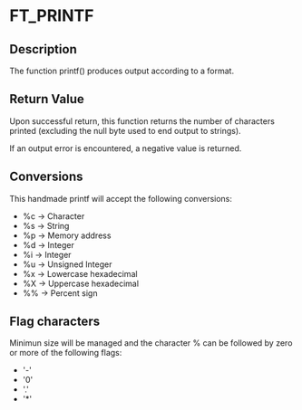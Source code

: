 #                      FT_PRINTF

## Description

The function printf() produces output according to a format. 

## Return Value

Upon successful return, this function returns the number of characters printed (excluding the null byte used to end output to strings).

If an output error is encountered, a negative value is returned.

## Conversions

This handmade printf will accept the following conversions:
+ %c -> Character
+ %s -> String
+ %p -> Memory address
+ %d -> Integer
+ %i -> Integer
+ %u -> Unsigned Integer
+ %x -> Lowercase hexadecimal
+ %X -> Uppercase hexadecimal
+ %% -> Percent sign


## Flag characters

Minimun size will be managed and the character % can be followed by zero or more of the following flags: 
+ '-'
+ '0'
+ '.'
+ '*'